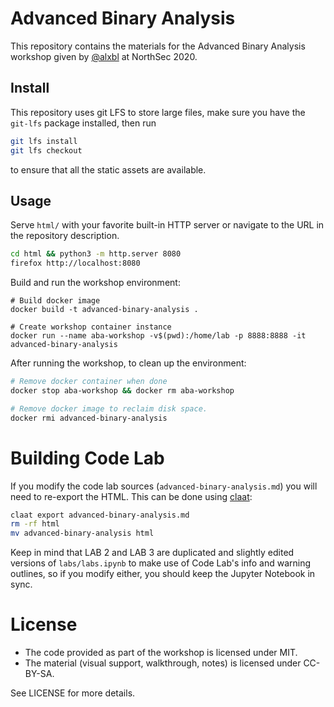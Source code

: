 # Advanced Binary Analysis

This repository contains the materials for the Advanced Binary
Analysis workshop given by [@alxbl][1] at NorthSec 2020.


[1]: https://segfault.me

## Install

This repository uses git LFS to store large files, make sure you have the `git-lfs` package installed, then run

```sh
git lfs install
git lfs checkout
```

to ensure that all the static assets are available.

## Usage

Serve `html/` with your favorite built-in HTTP server or navigate to the URL in the repository description.

```sh
cd html && python3 -m http.server 8080
firefox http://localhost:8080
```


Build and run the workshop environment:

```
# Build docker image
docker build -t advanced-binary-analysis .

# Create workshop container instance
docker run --name aba-workshop -v$(pwd):/home/lab -p 8888:8888 -it advanced-binary-analysis

```


After running the workshop, to clean up the environment:

```sh
# Remove docker container when done
docker stop aba-workshop && docker rm aba-workshop

# Remove docker image to reclaim disk space.
docker rmi advanced-binary-analysis
```


# Building Code Lab

If you modify the code lab sources (`advanced-binary-analysis.md`) you will need to re-export the HTML. This can be done using [claat][2]:

```sh
claat export advanced-binary-analysis.md
rm -rf html
mv advanced-binary-analysis html
```


Keep in mind that LAB 2 and LAB 3 are duplicated and slightly edited versions of `labs/labs.ipynb` to make use of Code Lab's info and warning outlines, so if you modify either, you should keep the Jupyter Notebook in sync.

[2]: https://github.com/googlecodelabs/tools/tree/master/claat


# License

- The code provided as part of the workshop is licensed under MIT.
- The material (visual support, walkthrough, notes) is licensed under CC-BY-SA.

See LICENSE for more details.
